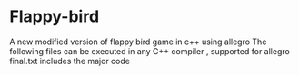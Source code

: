 # Flappy-bird
A new modified version of flappy bird game in c++ using allegro
The following files can be executed in any C++ compiler , supported for allegro 
final.txt includes the major code 
